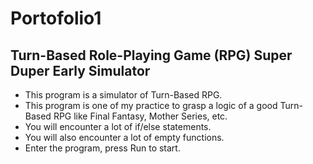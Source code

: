 # Portofolio1

## Turn-Based Role-Playing Game (RPG) Super Duper Early Simulator
* This program is a simulator of Turn-Based RPG.
* This program is one of my practice to grasp a logic of a good Turn-Based RPG like Final Fantasy, Mother Series, etc.
* You will encounter a lot of if/else statements.
* You will also encounter a lot of empty functions.
* Enter the program, press Run to start.
